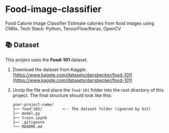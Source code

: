 # Food-image-classifier
Food Calorie Image Classifier
Estimate calories from food images using CNNs.
Tech Stack: Python, TensorFlow/Keras, OpenCV

## 📚 Dataset

This project uses the **Food-101** dataset.

1.  Download the dataset from Kaggle: [https://www.kaggle.com/datasets/dansbecker/food-101](https://www.kaggle.com/datasets/dansbecker/food-101)
2.  Unzip the file and place the `food-101` folder into the root directory of this project. The final structure should look like this:

    ```
    your-project-name/
    ├── food-101/         <-- The dataset folder (ignored by Git)
    ├── model.py
    ├── train.ipynb
    ├── .gitignore
    └── README.md
    ```
